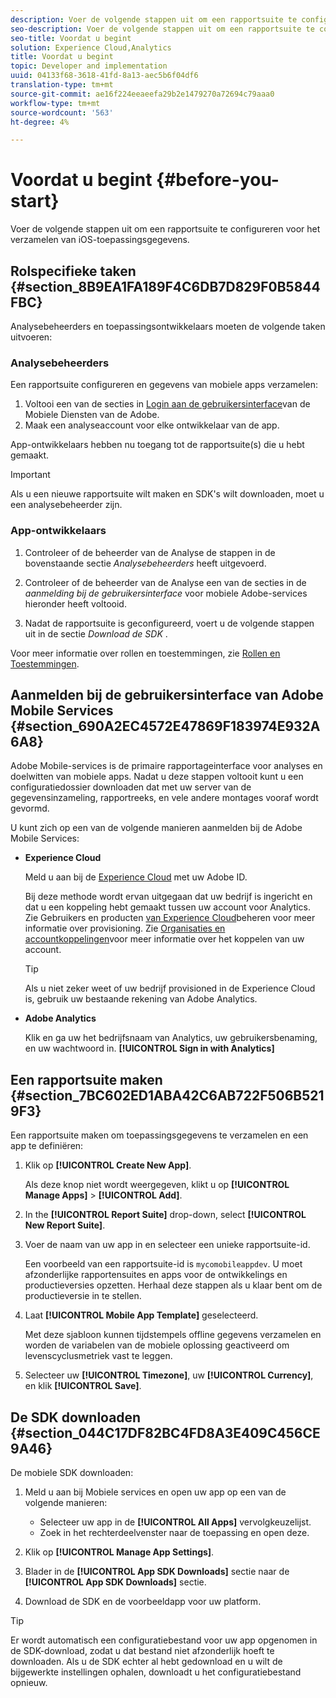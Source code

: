 ```yaml
---
description: Voer de volgende stappen uit om een rapportsuite te configureren voor het verzamelen van iOS-toepassingsgegevens.
seo-description: Voer de volgende stappen uit om een rapportsuite te configureren voor het verzamelen van iOS-toepassingsgegevens.
seo-title: Voordat u begint
solution: Experience Cloud,Analytics
title: Voordat u begint
topic: Developer and implementation
uuid: 04133f68-3618-41fd-8a13-aec5b6f04df6
translation-type: tm+mt
source-git-commit: ae16f224eeaeefa29b2e1479270a72694c79aaa0
workflow-type: tm+mt
source-wordcount: '563'
ht-degree: 4%

---
```



# Voordat u begint {#before-you-start}

Voer de volgende stappen uit om een rapportsuite te configureren voor het verzamelen van iOS-toepassingsgegevens.

## Rolspecifieke taken {#section_8B9EA1FA189F4C6DB7D829F0B5844FBC}

Analysebeheerders en toepassingsontwikkelaars moeten de volgende taken uitvoeren:

### Analysebeheerders

Een rapportsuite configureren en gegevens van mobiele apps verzamelen:

1. Voltooi een van de secties in [Login aan de gebruikersinterface](/help/ios/getting-started/getting-started.md)van de Mobiele Diensten van de Adobe.
1. Maak een analyseaccount voor elke ontwikkelaar van de app.

App-ontwikkelaars hebben nu toegang tot de rapportsuite(s) die u hebt gemaakt.

>[!IMPORTANT]
>
>Als u een nieuwe rapportsuite wilt maken en SDK&#39;s wilt downloaden, moet u een analysebeheerder zijn.

### App-ontwikkelaars

1. Controleer of de beheerder van de Analyse de stappen in de bovenstaande sectie *Analysebeheerders* heeft uitgevoerd.

1. Controleer of de beheerder van de Analyse een van de secties in de *aanmelding bij de gebruikersinterface* voor mobiele Adobe-services hieronder heeft voltooid.
1. Nadat de rapportsuite is geconfigureerd, voert u de volgende stappen uit in de sectie *Download de SDK* .

Voor meer informatie over rollen en toestemmingen, zie [Rollen en Toestemmingen](/help/using/gs/c-mob-roles-and-permissions.md).

## Aanmelden bij de gebruikersinterface van Adobe Mobile Services {#section_690A2EC4572E47869F183974E932A6A8}

Adobe Mobile-services is de primaire rapportageinterface voor analyses en doelwitten van mobiele apps. Nadat u deze stappen voltooit kunt u een configuratiedossier downloaden dat met uw server van de gegevensinzameling, rapportreeks, en vele andere montages vooraf wordt gevormd.

U kunt zich op een van de volgende manieren aanmelden bij de Adobe Mobile Services:

* **Experience Cloud**

   Meld u aan bij de [Experience Cloud](https://marketing.adobe.com) met uw Adobe ID.

   Bij deze methode wordt ervan uitgegaan dat uw bedrijf is ingericht en dat u een koppeling hebt gemaakt tussen uw account voor Analytics. Zie Gebruikers en producten [van Experience Cloud](https://docs.adobe.com/content/help/nl-NL/core-services/interface/manage-users-and-products/admin-getting-started.html)beheren voor meer informatie over provisioning. Zie [Organisaties en accountkoppelingen](https://docs.adobe.com/content/help/nl-NL/core-services/interface/manage-users-and-products/organizations.html)voor meer informatie over het koppelen van uw account.

   >[!TIP]
   >
   >Als u niet zeker weet of uw bedrijf provisioned in de Experience Cloud is, gebruik uw bestaande rekening van Adobe Analytics.

* **Adobe Analytics**

   Klik en ga uw het bedrijfsnaam van Analytics, uw gebruikersbenaming, en uw wachtwoord in. **[!UICONTROL Sign in with Analytics]**

## Een rapportsuite maken {#section_7BC602ED1ABA42C6AB722F506B5219F3}

Een rapportsuite maken om toepassingsgegevens te verzamelen en een app te definiëren:

1. Klik op **[!UICONTROL Create New App]**.

   Als deze knop niet wordt weergegeven, klikt u op **[!UICONTROL Manage Apps]** > **[!UICONTROL Add]**.

1. In the **[!UICONTROL Report Suite]** drop-down, select **[!UICONTROL New Report Suite]**.

1. Voer de naam van uw app in en selecteer een unieke rapportsuite-id.

   Een voorbeeld van een rapportsuite-id is `mycomobileappdev`. U moet afzonderlijke rapportensuites en apps voor de ontwikkelings en productieversies opzetten. Herhaal deze stappen als u klaar bent om de productieversie in te stellen.
1. Laat **[!UICONTROL Mobile App Template]** geselecteerd.

   Met deze sjabloon kunnen tijdstempels offline gegevens verzamelen en worden de variabelen van de mobiele oplossing geactiveerd om levenscyclusmetriek vast te leggen.

1. Selecteer uw **[!UICONTROL Timezone]**, uw **[!UICONTROL Currency]**, en klik **[!UICONTROL Save]**.

## De SDK downloaden {#section_044C17DF82BC4FD8A3E409C456CE9A46}

De mobiele SDK downloaden:

1. Meld u aan bij Mobiele services en open uw app op een van de volgende manieren:

   * Selecteer uw app in de **[!UICONTROL All Apps]** vervolgkeuzelijst.
   * Zoek in het rechterdeelvenster naar de toepassing en open deze.

1. Klik op **[!UICONTROL Manage App Settings]**.
1. Blader in de **[!UICONTROL App SDK Downloads]** sectie naar de **[!UICONTROL App SDK Downloads]** sectie.

1. Download de SDK en de voorbeeldapp voor uw platform.

>[!TIP]
>
>Er wordt automatisch een configuratiebestand voor uw app opgenomen in de SDK-download, zodat u dat bestand niet afzonderlijk hoeft te downloaden. Als u de SDK echter al hebt gedownload en u wilt de bijgewerkte instellingen ophalen, downloadt u het configuratiebestand opnieuw.

